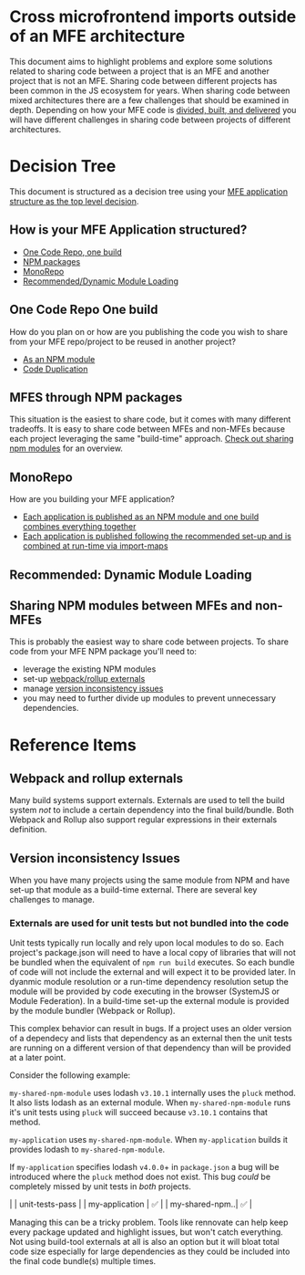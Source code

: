 # Cross microfrontend imports outside of an MFE architecture

This document aims to highlight problems and explore some solutions related to sharing code between a project that is an MFE and another project that is not an MFE. Sharing code between different projects has been common in the JS ecosystem for years. When sharing code between mixed architectures there are a few challenges that should be examined in depth. Depending on how your MFE code is [divided, built, and delivered](/docs/separating-applications) you will have different challenges in sharing code between projects of different architectures.

# Decision Tree

This document is structured as a decision tree using your [MFE application structure as the top level decision](/docs/separating-applications).

## How is your MFE Application structured?
- [One Code Repo, one build](#one-code-repo-one-build)
- [NPM packages](#mfes-through-npm-packages)
- [MonoRepo](#monorepo)
- [Recommended/Dynamic Module Loading](#recommended-dynamic-module-loading)

## One Code Repo One build

How do you plan on or how are you publishing the code you wish to share from your MFE repo/project to be reused in another project?
- [As an NPM module](#sharing-npm-modules-between-mfes-and-non-mfes)
- [Code Duplication](#code-duplication)

## MFES through NPM packages

This situation is the easiest to share code, but it comes with many different tradeoffs. It is easy to share code between MFEs and non-MFEs because each project leveraging the same "build-time" approach. [Check out sharing npm modules](#sharing-npm-modules-between-mfes-and-non-mfes) for an overview.


## MonoRepo

How are you building your MFE application?
- [Each application is published as an NPM module and one build combines everything together](#sharing-npm-modules-between-mfes-and-non-mfes)
- [Each application is published following the recommended set-up and is combined at run-time via import-maps](#recommended-dynamic-module-loading)

## Recommended: Dynamic Module Loading


## Sharing NPM modules between MFEs and non-MFEs

This is probably the easiest way to share code between projects. 
To share code from your MFE NPM package you'll need to:
- leverage the existing NPM modules
- set-up [webpack/rollup externals](#webpack-and-rollup-externals)
- manage [version inconsistency issues](#version-inconsistency-issues)
- you may need to further divide up modules to prevent unnecessary dependencies.

# Reference Items

## Webpack and rollup externals

Many build systems support externals. Externals are used to tell the build system _not_ to include a certain dependency into the final build/bundle. Both Webpack and Rollup also support regular expressions in their externals definition.

## Version inconsistency Issues

When you have many projects using the same module from NPM and have set-up that module as a build-time external. There are several key challenges to manage.

### Externals are used for unit tests but not bundled into the code

Unit tests typically run locally and rely upon local modules to do so. Each project's package.json will need to have a local copy of libraries that will not be bundled when the equivalent of `npm run build` executes. So each bundle of code will not include the external and will expect it to be provided later. In dyanmic module resolution or a run-time dependency resolution setup the module will be provided by code executing in the browser (SystemJS or Module Federation). In a build-time set-up the external module is provided by the module bundler (Webpack or Rollup).

This complex behavior can result in bugs. If a project uses an older version of a dependecy and lists that dependency as an external then the unit tests are running on a different version of that dependency than will be provided at a later point.

Consider the following example:

`my-shared-npm-module` uses lodash `v3.10.1` internally uses the `pluck` method. It also lists lodash as an external module. When `my-shared-npm-module` runs it's unit tests using `pluck` will succeed because `v3.10.1` contains that method.

`my-application` uses `my-shared-npm-module`. When `my-application` builds it provides lodash to `my-shared-npm-module`.

If `my-application` specifies lodash `v4.0.0`+ in `package.json` a bug will be introduced where the `pluck` method does not exist. This bug _could_ be completely missed by unit tests in _both_ projects.

|                | unit-tests-pass    | 
| my-application | :white_check_mark: | 
| my-shared-npm..| :white_check_mark: |


Managing this can be a tricky problem. Tools like rennovate can help keep every package updated and highlight issues, but won't catch everything. Not using build-tool externals at all is also an option but it will bloat total code size especially for large dependencies as they could be included into the final code bundle(s) multiple times.
